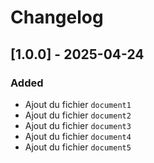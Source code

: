 # Changelog

## [1.0.0] - 2025-04-24

### Added
- Ajout du fichier `document1`
- Ajout du fichier `document2`
- Ajout du fichier `document3`
- Ajout du fichier `document4`
- Ajout du fichier `document5`
